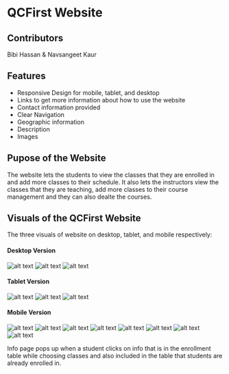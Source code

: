 # QCFirst Website

## Contributors
Bibi Hassan & Navsangeet Kaur

## Features
 * Responsive Design for mobile, tablet, and desktop
 * Links to get more information about how to use the website
 * Contact information provided
 * Clear Navigation
 * Geographic information
 * Description
 * Images



## Pupose of the Website
The website lets the students to view the classes that they are enrolled in and add more classes to their schedule.
It also lets the instructors view the classes that they are teaching, add more classes to their course management and they can also dealte the courses.





## Visuals of the QCFirst Website

The three visuals of website on desktop, tablet, and mobile respectively:

#### Desktop Version

![alt text](https://github.com/bhassan6621/qcfirst/blob/main/QCFirst_UI-UX/mobile/QC%20first%20Home%20page.png)
![alt text](https://github.com/bhassan6621/qcfirst/blob/main/QCFirst_UI-UX/mobile/Sign%20Up%20page.png)
![alt text](https://github.com/bhassan6621/qcfirst/blob/main/QCFirst_UI-UX/mobile/log%20In%20page.png)

#### Tablet Version

![alt text](https://github.com/bhassan6621/qcfirst/blob/main/QCFirst_UI-UX/mobile/QC%20first%20Home%20page.png)
![alt text](https://github.com/bhassan6621/qcfirst/blob/main/QCFirst_UI-UX/mobile/Sign%20Up%20page.png)
![alt text](https://github.com/bhassan6621/qcfirst/blob/main/QCFirst_UI-UX/mobile/log%20In%20page.png)

#### Mobile Version

![alt text](https://github.com/bhassan6621/qcfirst/blob/main/QCFirst_UI-UX/mobile/QC%20first%20Home%20page.png)
![alt text](https://github.com/bhassan6621/qcfirst/blob/main/QCFirst_UI-UX/mobile/Sign%20Up%20page.png)
![alt text](https://github.com/bhassan6621/qcfirst/blob/main/QCFirst_UI-UX/mobile/log%20In%20page.png)
![alt text](https://github.com/bhassan6621/qcfirst/blob/main/QCFirst_UI-UX/mobile/Student%20homepage.png)
![alt text](https://github.com/bhassan6621/qcfirst/blob/main/QCFirst_UI-UX/mobile/Enrollemnt%20page-2.png)
![alt text](https://github.com/bhassan6621/qcfirst/blob/main/QCFirst_UI-UX/mobile/Course%20info%20pop%20screen.png)
![alt text](https://github.com/bhassan6621/qcfirst/blob/main/QCFirst_UI-UX/mobile/Professor%20Homepage.png)
![alt text](https://github.com/bhassan6621/qcfirst/blob/main/QCFirst_UI-UX/mobile/Add%20course.png)

Info page pops up when a student clicks on info that is in the enrollment table while choosing classes and also included in the table that students are already enrolled in. 



